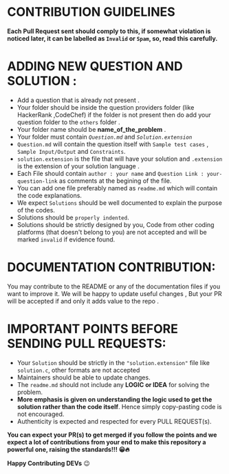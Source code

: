 # CONTRIBUTION GUIDELINES

**Each Pull Request sent should comply to this, if somewhat violation is noticed later, it can be labelled as `Invalid` or `Spam`, so, read this carefully.**

# ADDING NEW QUESTION AND SOLUTION :

- Add a question that is already not present .
- Your folder should be inside the question providers folder (like HackerRank ,CodeChef) if the folder is not present then do add your question folder to the `others` folder .  
- Your folder name should be **name_of_the_problem** .
- Your folder must contain *`Question.md`* and *`Solution.extension`*
- `Question.md` will contain the question itself with `Sample test cases` , `Sample Input/Output` and `Constraints`.
- `solution.extension` is the file that will have your solution and `.extension` is the extension of your solution language .
- Each File should contain `author : your name` and `Question Link : your-question-link` as comments at the begining of the file.
- You can add one file preferably named as `readme.md` which will contain the code explanations.
- We expect `Solutions` should be well documented to explain the purpose of the codes.
- Solutions should be `properly indented`.
- Solutions should be strictly designed by you, Code from other coding platforms (that doesn't belong to you) are not accepted and will be marked `invalid` if evidence found.

# DOCUMENTATION CONTRIBUTION:

You may contribute to the README or any of the documentation files if you want to improve it. We will be happy to update useful changes , But your PR will be accepted if and only it adds value to the repo . 

# IMPORTANT POINTS BEFORE SENDING PULL REQUESTS:

- Your `Solution` should be strictly in the `"solution.extension"` file like `solution.c`, other formats are not accepted
- Maintainers should be able to update changes.
- The `readme.md` should not include any **LOGIC or IDEA** for solving the problem.
- **More emphasis is given on understanding the logic used to get the solution rather than the code itself**. Hence simply copy-pasting code is not encouraged.
- Authenticity is expected and respected for every PULL REQUEST(s).

**You can expect your PR(s) to get merged if you follow the points and we expect a lot of contributions from your end to make this repository a powerful one, raising the standards!!! 😀🔥**

**Happy Contributing DEVs** :wink:

